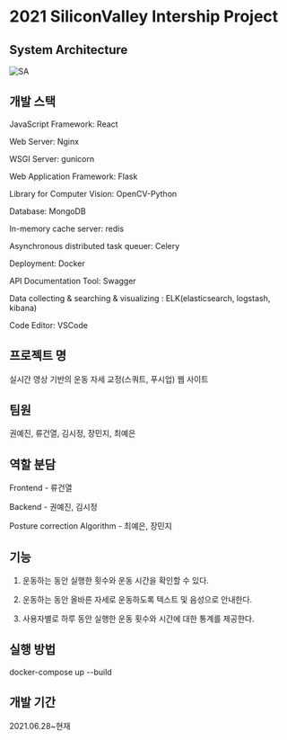 # 2021 SiliconValley Intership Project

## System Architecture
![SA](https://user-images.githubusercontent.com/69978041/126726530-4f6e33e9-263f-4ffa-a533-ce96a6e75d45.png)

## 개발 스택
JavaScript Framework: React

Web Server: Nginx

WSGI Server: gunicorn

Web Application Framework: Flask

Library for Computer Vision: OpenCV-Python

Database: MongoDB

In-memory cache server: redis

Asynchronous distributed task queuer: Celery

Deployment: Docker

API Documentation Tool: Swagger

Data collecting & searching & visualizing : ELK(elasticsearch, logstash, kibana)

Code Editor: VSCode



## 프로젝트 명  
실시간 영상 기반의 운동 자세 교정(스쿼트, 푸시업) 웹 사이트
  
## 팀원
권예진, 류건열, 김시정, 장민지, 최예은

## 역할 분담  
Frontend - 류건열

Backend - 권예진, 김시정

Posture correction Algorithm - 최예은, 장민지 



## 기능  
1. 운동하는 동안 실행한 횟수와 운동 시간을 확인할 수 있다.

2. 운동하는 동안 올바른 자세로 운동하도록 텍스트 및 음성으로 안내한다.

3. 사용자별로 하루 동안 실행한 운동 횟수와 시간에 대한 통계를 제공한다.

## 실행 방법    
docker-compose up --build

## 개발 기간    
2021.06.28~현재


